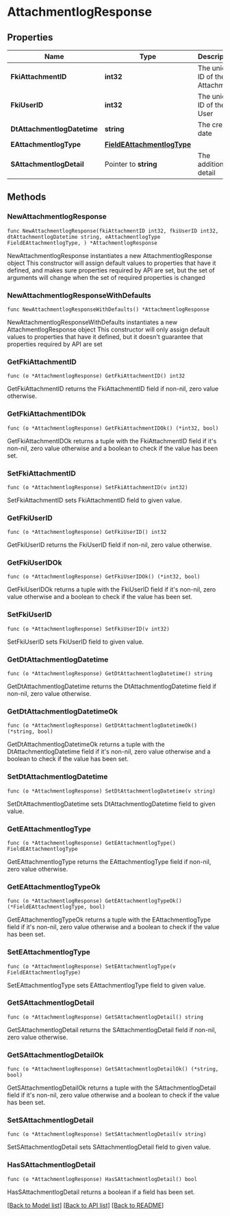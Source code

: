 # AttachmentlogResponse

## Properties

Name | Type | Description | Notes
------------ | ------------- | ------------- | -------------
**FkiAttachmentID** | **int32** | The unique ID of the Attachment. | 
**FkiUserID** | **int32** | The unique ID of the User | 
**DtAttachmentlogDatetime** | **string** | The created date | 
**EAttachmentlogType** | [**FieldEAttachmentlogType**](FieldEAttachmentlogType.md) |  | 
**SAttachmentlogDetail** | Pointer to **string** | The additionnal detail | [optional] 

## Methods

### NewAttachmentlogResponse

`func NewAttachmentlogResponse(fkiAttachmentID int32, fkiUserID int32, dtAttachmentlogDatetime string, eAttachmentlogType FieldEAttachmentlogType, ) *AttachmentlogResponse`

NewAttachmentlogResponse instantiates a new AttachmentlogResponse object
This constructor will assign default values to properties that have it defined,
and makes sure properties required by API are set, but the set of arguments
will change when the set of required properties is changed

### NewAttachmentlogResponseWithDefaults

`func NewAttachmentlogResponseWithDefaults() *AttachmentlogResponse`

NewAttachmentlogResponseWithDefaults instantiates a new AttachmentlogResponse object
This constructor will only assign default values to properties that have it defined,
but it doesn't guarantee that properties required by API are set

### GetFkiAttachmentID

`func (o *AttachmentlogResponse) GetFkiAttachmentID() int32`

GetFkiAttachmentID returns the FkiAttachmentID field if non-nil, zero value otherwise.

### GetFkiAttachmentIDOk

`func (o *AttachmentlogResponse) GetFkiAttachmentIDOk() (*int32, bool)`

GetFkiAttachmentIDOk returns a tuple with the FkiAttachmentID field if it's non-nil, zero value otherwise
and a boolean to check if the value has been set.

### SetFkiAttachmentID

`func (o *AttachmentlogResponse) SetFkiAttachmentID(v int32)`

SetFkiAttachmentID sets FkiAttachmentID field to given value.


### GetFkiUserID

`func (o *AttachmentlogResponse) GetFkiUserID() int32`

GetFkiUserID returns the FkiUserID field if non-nil, zero value otherwise.

### GetFkiUserIDOk

`func (o *AttachmentlogResponse) GetFkiUserIDOk() (*int32, bool)`

GetFkiUserIDOk returns a tuple with the FkiUserID field if it's non-nil, zero value otherwise
and a boolean to check if the value has been set.

### SetFkiUserID

`func (o *AttachmentlogResponse) SetFkiUserID(v int32)`

SetFkiUserID sets FkiUserID field to given value.


### GetDtAttachmentlogDatetime

`func (o *AttachmentlogResponse) GetDtAttachmentlogDatetime() string`

GetDtAttachmentlogDatetime returns the DtAttachmentlogDatetime field if non-nil, zero value otherwise.

### GetDtAttachmentlogDatetimeOk

`func (o *AttachmentlogResponse) GetDtAttachmentlogDatetimeOk() (*string, bool)`

GetDtAttachmentlogDatetimeOk returns a tuple with the DtAttachmentlogDatetime field if it's non-nil, zero value otherwise
and a boolean to check if the value has been set.

### SetDtAttachmentlogDatetime

`func (o *AttachmentlogResponse) SetDtAttachmentlogDatetime(v string)`

SetDtAttachmentlogDatetime sets DtAttachmentlogDatetime field to given value.


### GetEAttachmentlogType

`func (o *AttachmentlogResponse) GetEAttachmentlogType() FieldEAttachmentlogType`

GetEAttachmentlogType returns the EAttachmentlogType field if non-nil, zero value otherwise.

### GetEAttachmentlogTypeOk

`func (o *AttachmentlogResponse) GetEAttachmentlogTypeOk() (*FieldEAttachmentlogType, bool)`

GetEAttachmentlogTypeOk returns a tuple with the EAttachmentlogType field if it's non-nil, zero value otherwise
and a boolean to check if the value has been set.

### SetEAttachmentlogType

`func (o *AttachmentlogResponse) SetEAttachmentlogType(v FieldEAttachmentlogType)`

SetEAttachmentlogType sets EAttachmentlogType field to given value.


### GetSAttachmentlogDetail

`func (o *AttachmentlogResponse) GetSAttachmentlogDetail() string`

GetSAttachmentlogDetail returns the SAttachmentlogDetail field if non-nil, zero value otherwise.

### GetSAttachmentlogDetailOk

`func (o *AttachmentlogResponse) GetSAttachmentlogDetailOk() (*string, bool)`

GetSAttachmentlogDetailOk returns a tuple with the SAttachmentlogDetail field if it's non-nil, zero value otherwise
and a boolean to check if the value has been set.

### SetSAttachmentlogDetail

`func (o *AttachmentlogResponse) SetSAttachmentlogDetail(v string)`

SetSAttachmentlogDetail sets SAttachmentlogDetail field to given value.

### HasSAttachmentlogDetail

`func (o *AttachmentlogResponse) HasSAttachmentlogDetail() bool`

HasSAttachmentlogDetail returns a boolean if a field has been set.


[[Back to Model list]](../README.md#documentation-for-models) [[Back to API list]](../README.md#documentation-for-api-endpoints) [[Back to README]](../README.md)


